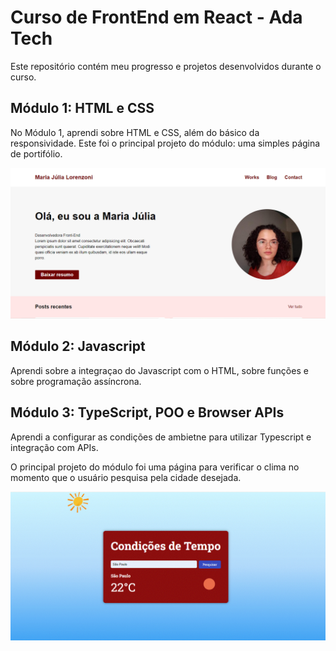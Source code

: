 # Curso de FrontEnd em React - Ada Tech

Este repositório contém meu progresso e projetos desenvolvidos durante o curso.

## Módulo 1: HTML e CSS

No Módulo 1, aprendi sobre HTML e CSS, além do básico da responsividade.
Este foi o principal projeto do módulo: uma simples página de portifólio. 

<img src="modulo1/codigoModulo1.png" alt="Página de portifólio feita para o módulo 1" style="max-height: 300px;">

## Módulo 2: Javascript

Aprendi sobre a integraçao do Javascript com o HTML, sobre funções e sobre programação assíncrona.

## Módulo 3: TypeScript, POO e Browser APIs

Aprendi a configurar as condições de ambietne para utilizar Typescript e integração com APIs.

O principal projeto do módulo foi uma página para verificar o clima no momento que o usuário pesquisa pela cidade desejada.

<img src="condicaoTempo.png" alt="Página de condição do tempo feita para o módulo 3" style="max-height: 300px;">
